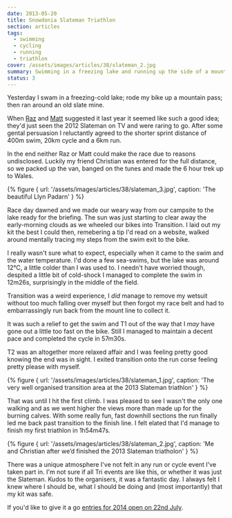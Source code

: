 ```yaml
---
date: 2013-05-20
title: Snowdonia Slateman Triathlon
section: articles
tags:
  - swimming
  - cycling
  - running
  - triathlon
cover: /assets/images/articles/38/slateman_2.jpg
summary: Swimming in a freezing lake and running up the side of a mountain
status: 3
---
```

Yesterday I swam in a freezing-cold lake; rode my bike up a mountain pass; then ran around an old slate mine.

When [Raz](//twitter.com/imrazkhan) and [Matt](//twitter.com/cleggmatt) suggested it last year it seemed like such a good idea; they'd just seen the 2012 Slateman on TV and were raring to go. After some gental persuasion I reluctantly agreed to the shorter sprint distance of 400m swim, 20km cycle and a 6km run.

In the end neither Raz or Matt could make the race due to reasons undisclosed. Luckily my friend Christian was entered for the full distance, so we packed up the van, banged on the tunes and made the 6 hour trek up to Wales.

{% figure {
url: '/assets/images/articles/38/slateman_3.jpg',
caption: 'The beautiful Llyn Padarn'
} %}

Race day dawned and we made our weary way from our campsite to the lake ready for the briefing. The sun was just starting to clear away the early-morning clouds as we wheeled our bikes into Transition. I laid out my kit the best I could then, remebering a tip I'd read on a website, walked around mentally tracing my steps from the swim exit to the bike.

I really wasn't sure what to expect, especially when it came to the swim and the water temperature. I'd done a few sea-swims, but the lake was around 12℃, a little colder than I was used to. I needn't have worried though, despited a little bit of cold-shock I managed to complete the swim in 12m26s, surprisingly in the middle of the field. 

Transition was a weird experience, I _did_ manage to remove my wetsuit without too much falling over myself but then forgot my race belt and had to embarrassingly run back from the mount line to collect it. 

It was such a relief to get the swim and T1 out of the way that I _may_ have gone out a little too fast on the bike. Still I managed to maintain a decent pace and completed the cycle in 57m30s.

T2 was an altogether more relaxed affair and I was feeling pretty good knowing the end was in sight. I exited transition onto the run corse feeling pretty please with myself.

{% figure {
url: '/assets/images/articles/38/slateman_1.jpg',
caption: 'The very well organised transition area at the 2013 Slateman triathlon'
} %}

That was until I hit the first climb. I was pleased to see I wasn't the only one walking and as we went higher the views more than made up for the burning calves. With some really fun, fast downhill sections the run finally led me back past transition to the finish line. I felt elated that I'd manage to finish my first triathlon in 1h54m47s.

{% figure {
url: '/assets/images/articles/38/slateman_2.jpg',
caption: 'Me and Christian after we’d finished the 2013 Slateman triatholon'
} %}

There was a unique atmosphere I've not felt in any run or cycle event I've taken part in. I'm not sure if all Tri events are like this, or whether it was just the Slateman. Kudos to the organisers, it was a fantastic day. I always felt I knew where I should be, what I should be doing and (most importantly) that my kit was safe. 

If you'd like to give it a go [entries for 2014 open on 22nd July](//snowdoniaslateman.com/). 